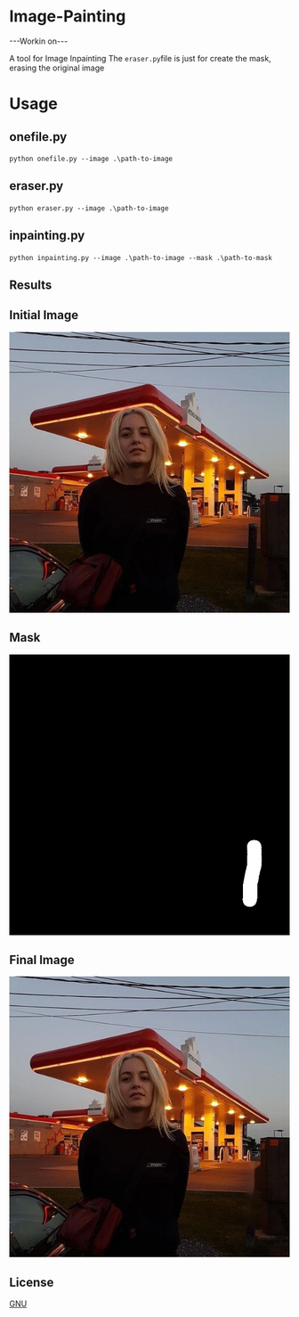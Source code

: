 # Image-Painting
---Workin on---

A tool for Image Inpainting
The `eraser.py`file is just for create the mask, erasing the original image


# Usage
## onefile.py
`python onefile.py --image .\path-to-image`

## eraser.py
`python eraser.py --image .\path-to-image`

## inpainting.py 
`python inpainting.py --image .\path-to-image --mask .\path-to-mask`


## Results

## Initial Image
![Initial Image](https://github.com/favitor/Image-Painting/blob/master/images/initialimage.jpg)

## Mask
![Mask](https://github.com/favitor/Image-Painting/blob/master/images/mask.jpg)

## Final Image
![Final Image](https://github.com/favitor/Image-Painting/blob/master/images/finalimage.jpg)

## License
[GNU](<https://www.gnu.org/licenses/gpl-3.0.html>)
